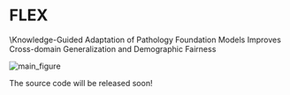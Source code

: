 # FLEX
\Knowledge-Guided Adaptation of Pathology Foundation Models Improves Cross-domain Generalization and Demographic Fairness

![main_figure](./fig/main_v14.png)


The source code will be released soon!
